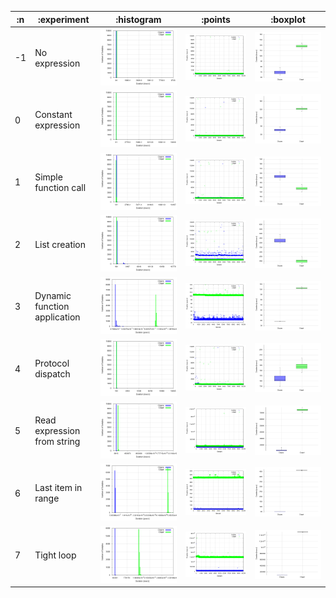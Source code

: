 
| :n |                  :experiment |                   :histogram |                   :points |                   :boxplot |
|----|------------------------------|------------------------------|---------------------------|----------------------------|
| -1 |                No expression | ![](graphs/histogram--1.png) | ![](graphs/points--1.png) | ![](graphs/boxplot--1.png) |
|  0 |          Constant expression |  ![](graphs/histogram-0.png) |  ![](graphs/points-0.png) |  ![](graphs/boxplot-0.png) |
|  1 |         Simple function call |  ![](graphs/histogram-1.png) |  ![](graphs/points-1.png) |  ![](graphs/boxplot-1.png) |
|  2 |                List creation |  ![](graphs/histogram-2.png) |  ![](graphs/points-2.png) |  ![](graphs/boxplot-2.png) |
|  3 | Dynamic function application |  ![](graphs/histogram-3.png) |  ![](graphs/points-3.png) |  ![](graphs/boxplot-3.png) |
|  4 |            Protocol dispatch |  ![](graphs/histogram-4.png) |  ![](graphs/points-4.png) |  ![](graphs/boxplot-4.png) |
|  5 |  Read expression from string |  ![](graphs/histogram-5.png) |  ![](graphs/points-5.png) |  ![](graphs/boxplot-5.png) |
|  6 |           Last item in range |  ![](graphs/histogram-6.png) |  ![](graphs/points-6.png) |  ![](graphs/boxplot-6.png) |
|  7 |                   Tight loop |  ![](graphs/histogram-7.png) |  ![](graphs/points-7.png) |  ![](graphs/boxplot-7.png) |
